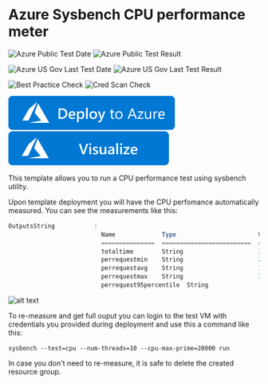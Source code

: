 # Azure Sysbench CPU performance meter

![Azure Public Test Date](https://azurequickstartsservice.blob.core.windows.net/badges/vm-cpu-sysbench-meter/PublicLastTestDate.svg)
![Azure Public Test Result](https://azurequickstartsservice.blob.core.windows.net/badges/vm-cpu-sysbench-meter/PublicDeployment.svg)

![Azure US Gov Last Test Date](https://azurequickstartsservice.blob.core.windows.net/badges/vm-cpu-sysbench-meter/FairfaxLastTestDate.svg)
![Azure US Gov Last Test Result](https://azurequickstartsservice.blob.core.windows.net/badges/vm-cpu-sysbench-meter/FairfaxDeployment.svg)

![Best Practice Check](https://azurequickstartsservice.blob.core.windows.net/badges/vm-cpu-sysbench-meter/BestPracticeResult.svg)
![Cred Scan Check](https://azurequickstartsservice.blob.core.windows.net/badges/vm-cpu-sysbench-meter/CredScanResult.svg)

[![Deploy To Azure](https://raw.githubusercontent.com/Azure/azure-quickstart-templates/master/1-CONTRIBUTION-GUIDE/images/deploytoazure.svg?sanitize=true)]("https://portal.azure.com/#create/Microsoft.Template/uri/https%3A%2F%2Fraw.githubusercontent.com%2FAzure%2Fazure-quickstart-templates%2Fmaster%2Fvm-cpu-sysbench-meter%2Fazuredeploy.json")
[![Visualize](https://raw.githubusercontent.com/Azure/azure-quickstart-templates/master/1-CONTRIBUTION-GUIDE/images/visualizebutton.svg?sanitize=true)]("http://armviz.io/#/?load=https%3A%2F%2Fraw.githubusercontent.com%2FAzure%2Fazure-quickstart-templates%2Fmaster%2Fvm-cpu-sysbench-meter%2Fazuredeploy.json")

This template allows you to run a CPU performance test using sysbench utility.

Upon template deployment you will have the CPU perfomance automatically
measured. You can see the measurements like this:

```powershell
OutputsString           :
                          Name             Type                       Value
                          ===============  =========================  ==========
                          totaltime        String                     36.8515s
                          perrequestmin    String                     2.96ms
                          perrequestavg    String                     7.37ms
                          perrequestmax    String                     22.26ms
                          perrequest95percentile  String                     11.48ms
```

![alt text](images/cpuperformance.png "CPU performance measurement output")

To re-measure and get full ouput you can login to the test VM with credentials
you provided during deployment and use this a command like this:

```shell
sysbench --test=cpu --num-threads=10 --cpu-max-prime=20000 run
```

In case you don't need to re-measure, it is safe to delete the created resource
group.
